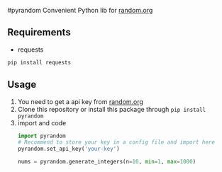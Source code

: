 #pyrandom
Convenient Python lib for [random.org](https://random.org)

## Requirements
- requests
```sh
pip install requests
```

## Usage
1. You need to get a api key from [random.org](https://api.random.org/api-keys/beta)
2. Clone this repository or install this package through `pip install pyrandom`  
3. import and code
    ```python
    import pyrandom
    # Recommend to store your key in a config file and import here
    pyrandom.set_api_key('your-key') 

    nums = pyrandom.generate_integers(n=10, min=1, max=1000)
    ```


